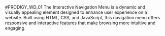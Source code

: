 #PRODIGY_WD_01
The Interactive Navigation Menu is a dynamic and visually appealing element designed to enhance user experience on a website.
Built using HTML, CSS, and JavaScript, this navigation menu offers responsive and interactive features that make browsing more intuitive and engaging.
